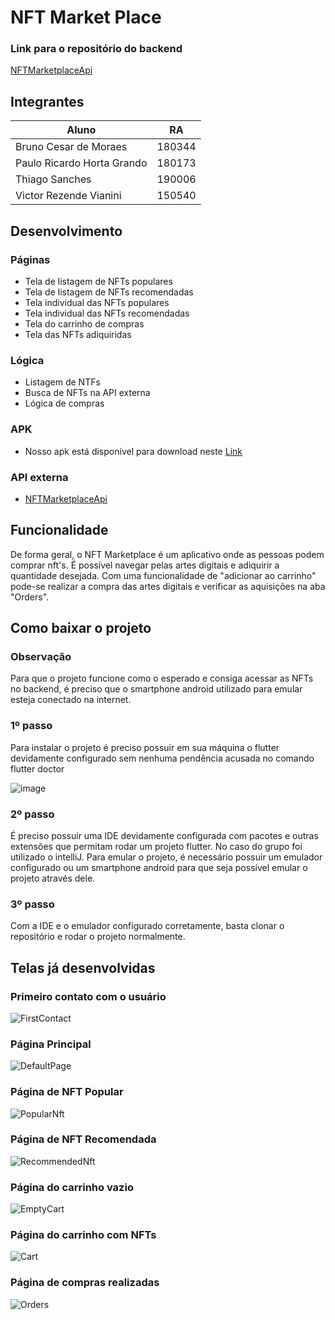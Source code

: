 # NFT Market Place

### Link para o repositório do backend
[NFTMarketplaceApi](https://github.com/thisanches07/NFTMarketplaceApi)
## Integrantes

| Aluno | RA |
| ----- | -- |
| Bruno Cesar de Moraes | 180344 |
| Paulo Ricardo Horta Grando | 180173 |
| Thiago Sanches | 190006 |
| Victor Rezende Vianini | 150540 |


## Desenvolvimento
### Páginas
* Tela de listagem de NFTs populares
* Tela de listagem de NFTs recomendadas
* Tela individual das NFTs populares
* Tela individual das NFTs recomendadas
* Tela do carrinho de compras
* Tela das NFTs adiquiridas

### Lógica
* Listagem de NTFs
* Busca de NFTs na API externa
* Lógica de compras

### APK
* Nosso apk está disponível para download neste [Link](https://drive.google.com/drive/folders/1BVJjBk4P25jJvoB73BCifYwDRaXzVtzb?usp=sharing)

### API externa
* [NFTMarketplaceApi](https://github.com/thisanches07/NFTMarketplaceApi)

## Funcionalidade

De forma geral, o NFT Marketplace é um aplicativo onde as pessoas podem comprar nft's. É possível navegar pelas artes digitais e adiquirir a quantidade desejada. Com uma funcionalidade de "adicionar ao carrinho" pode-se realizar a compra das artes digitais e verificar as aquisições na aba "Orders".

## Como baixar o projeto

### Observação
Para que o projeto funcione como o esperado e consiga acessar as NFTs no backend, é preciso que o smartphone android utilizado para emular esteja conectado na internet.

### 1º passo
Para instalar o projeto é preciso possuir em sua máquina o flutter devidamente configurado sem nenhuma pendência acusada no comando flutter doctor

![image](https://user-images.githubusercontent.com/70613241/169708321-2b12861e-7fc9-4b27-b7bf-42a6316d45e3.png)

### 2º passo
É preciso possuir uma IDE devidamente configurada com pacotes e outras extensões que permitam rodar um projeto flutter. No caso do grupo foi utilizado o intelliJ. Para emular o projeto, é necessário possuir um emulador configurado ou um smartphone android para que seja possível emular o projeto através dele.

### 3º passo
Com a IDE e o emulador configurado corretamente, basta clonar o repositório e rodar o projeto normalmente.

## Telas já desenvolvidas

### Primeiro contato com o usuário
![FirstContact](https://user-images.githubusercontent.com/70613241/169708044-d38c9646-ea6c-44df-acdd-c91adc60518a.jpeg)


### Página Principal
![DefaultPage](https://user-images.githubusercontent.com/70613241/169708053-01aef3e4-8676-4ac1-af12-01b4b0884f2a.jpeg)


### Página de NFT Popular
![PopularNft](https://user-images.githubusercontent.com/70613241/169708062-78f8b7d9-16f1-4e08-8c2f-6f5703bee064.jpeg)

### Página de NFT Recomendada
![RecommendedNft](https://user-images.githubusercontent.com/70613241/169708069-9dd05380-eefe-4c9f-8619-970046e3f353.jpeg)

### Página do carrinho vazio 
![EmptyCart](https://user-images.githubusercontent.com/70613241/169708079-f57f9216-6ead-4be1-8ea5-a83f386544d8.jpeg)

### Página do carrinho com NFTs
![Cart](https://user-images.githubusercontent.com/70613241/169708096-e886fd0a-09b1-47f3-bc4b-6b99a69bf952.jpeg)

### Página de compras realizadas
![Orders](https://user-images.githubusercontent.com/70613241/169708100-4efcad0c-9fcc-4aaa-80ff-2b0ba11cf657.jpeg)







